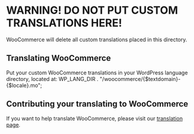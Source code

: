 # WARNING! DO NOT PUT CUSTOM TRANSLATIONS HERE!

WooCommerce will delete all custom translations placed in this directory.

## Translating WooCommerce
Put your custom WooCommerce translations in your WordPress language directory, located at: WP_LANG_DIR . "/woocommerce/{$textdomain}-{$locale}.mo";

## Contributing your translating to WooCommerce
If you want to help translate WooCommerce, please visit our [translation page](https://www.transifex.com/projectsp/woocommerce/).